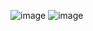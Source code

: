 ![image](https://github.com/shubharajgs7/spotifyclone/assets/134129470/40be44e8-08c1-4ef6-91ec-15cf23426b5f)
![image](https://github.com/shubharajgs7/spotifyclone/assets/134129470/472e584a-9ef1-413e-8d91-2bb1dd3770a6)

